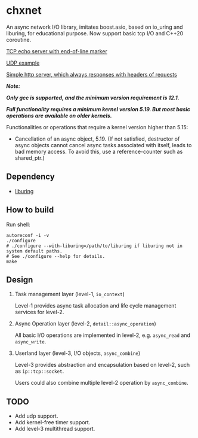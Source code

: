 # chxnet

An async network I/O library, imitates boost.asio, based on io_uring and liburing, for educational purpose. Now support basic tcp I/O and C++20 coroutine.

[TCP echo server with end-of-line marker](https://github.com/ChromoXYX/chxnet/blob/main/exec/echo.cpp)

[UDP example](https://github.com/ChromoXYX/chxnet/blob/main/exec/udp.cpp)

[Simple http server, which always responses with headers of requests](https://github.com/ChromoXYX/chxnet/blob/main/exec/http.cpp)

***Note:***

***Only gcc is supported, and the minimum version requirement is 12.1.***

***Full functionality requires a minimum kernel version 5.19. But most basic operations are available on older kernels.***

Functionalities or operations that require a kernel version higher than 5.15:

- Cancellation of an async object, 5.19. (If not satisfied, destructor of async objects cannot cancel async tasks associated with itself, leads to bad memory access. To avoid this, use a reference-counter such as shared_ptr.)

## Dependency

- [liburing](https://github.com/axboe/liburing)

## How to build

Run shell:

```shell
autoreconf -i -v
./configure
# ./configure --with-liburing=/path/to/liburing if liburing not in system default paths.
# See ./configure --help for details.
make
```

## Design

1. Task management layer (level-1, `io_context`)

    Level-1 provides async task allocation and life cycle management services for level-2.

2. Async Operation layer (level-2, `detail::async_operation`)

    All basic I/O operations are implemented in level-2, e.g. `async_read` and `async_write`.

3. Userland layer (level-3, I/O objects, `async_combine`)
  
    Level-3 provides abstraction and encapsulation based on level-2, such as `ip::tcp::socket`.

    Users could also combine multiple level-2 operation by `async_combine`.

## TODO

- Add udp support.
- Add kernel-free timer support.
- Add level-3 multithread support.
